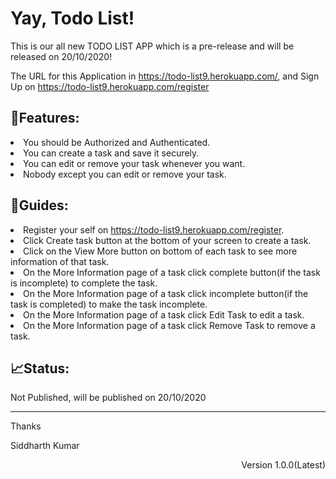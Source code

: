 <h1>Yay, Todo List!</h1>
<p>This is our all new TODO LIST APP which is a pre-release and will be released on 20/10/2020!</p>
<p>The URL for this Application in <a href="https://todo-list9.herokuapp.com/">https://todo-list9.herokuapp.com/</a>, and Sign Up on <a href="https://todo-list9.herokuapp.com/register">https://todo-list9.herokuapp.com/register</a></p>
<h2>🎁Features:</h2>
<li>You should be Authorized and Authenticated.</li>
<li>You can create a task and save it securely.</li>
<li>You can edit or remove your task whenever you want.</li>
<li>Nobody except you can edit or remove your task.</li>
<h2>📖Guides:</h2>
<li>Register your self on <a href="https://todo-list9.herokuapp.com/register">https://todo-list9.herokuapp.com/register</a>.</li>
<li>Click Create task button at the bottom of your screen to create a task.</li>
<li>Click on the View More button on bottom of each task to see more information of that task.</li>
<li>On the More Information page of a task click complete button(if the task is incomplete) to complete the task.</li>
<li>On the More Information page of a task click incomplete button(if the task is completed) to make the task incomplete.</li>
<li>On the More Information page of a task click Edit Task to edit a task.</li>
<li>On the More Information page of a task click Remove Task to remove a task.</li>
<h2>📈Status:</h2>
<p>Not Published, will be published on 20/10/2020</p>
<hr>
<p>Thanks</p>
<p>Siddharth Kumar</p>
<p align="right">Version 1.0.0(Latest)</p>

